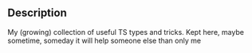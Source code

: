 ## Description

My (growing) collection of useful TS types and tricks. Kept here, maybe sometime, someday it will help someone else than only me